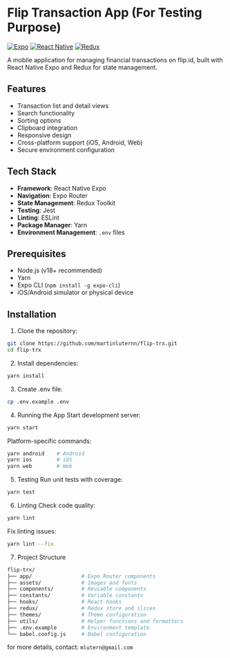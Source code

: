 # Flip Transaction App (For Testing Purpose)

[![Expo](https://img.shields.io/badge/expo-000.svg?style=for-the-badge&logo=expo&logoColor=white)](https://expo.dev/)
[![React Native](https://img.shields.io/badge/react_native-%2320232a.svg?style=for-the-badge&logo=react&logoColor=%2361DAFB)](https://reactnative.dev/)
[![Redux](https://img.shields.io/badge/redux-%23593d88.svg?style=for-the-badge&logo=redux&logoColor=white)](https://redux.js.org/)

A mobile application for managing financial transactions on flip.id, built with React Native Expo and Redux for state management.

## Features

- Transaction list and detail views
- Search functionality
- Sorting options
- Clipboard integration
- Responsive design
- Cross-platform support (iOS, Android, Web)
- Secure environment configuration

## Tech Stack

- **Framework**: React Native Expo
- **Navigation**: Expo Router
- **State Management**: Redux Toolkit
- **Testing**: Jest
- **Linting**: ESLint
- **Package Manager**: Yarn
- **Environment Management**: `.env` files

## Prerequisites

- Node.js (v18+ recommended)
- Yarn
- Expo CLI (`npm install -g expo-cli`)
- iOS/Android simulator or physical device

## Installation

1. Clone the repository:
```bash
git clone https://github.com/martinluternn/flip-trx.git
cd flip-trx
```

2. Install dependencies:
```bash
yarn install
```

3. Create .env file:
```bash
cp .env.example .env
```

4. Running the App
Start development server:
```bash
yarn start
```

Platform-specific commands:
```bash
yarn android    # Android
yarn ios        # iOS
yarn web        # Web
```

5. Testing
Run unit tests with coverage:
```bash
yarn test
```

6. Linting
Check code quality:
```bash
yarn lint
```

Fix linting issues:
```bash
yarn lint --fix
```

7. Project Structure
```bash
flip-trx/
├── app/                # Expo Router components
├── assets/             # Images and fonts
├── components/         # Reusable components
├── constants/          # Variable constants
├── hooks/              # React hooks
├── redux/              # Redux store and slices
├── themes/             # Theme configuration
├── utils/              # Helper functions and formatters
├── .env.example        # Environment template
└── babel.config.js     # Babel configuration
```

for more details, contact: `mlutern@gmail.com`